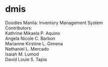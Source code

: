 # dmis
Doodles Manila: Inventory Management System <br>
Contributors: <br>
Kathrine Mikaela P. Aquino <br>
Angela Nicole C. Barbon <br> 
Marianne Kirstine L. Gimena <br>
Nathaniel L. Mercado <br>
Isaiah M. Lumod <br>
David Louie S. Tapia <br>
